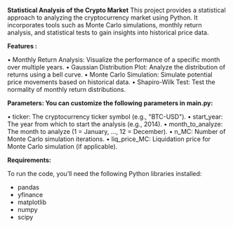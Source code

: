**Statistical Analysis of the Crypto Market**
This project provides a statistical approach to analyzing the cryptocurrency market using Python. 
It incorporates tools such as Monte Carlo simulations, monthly return analysis, and statistical tests to gain insights into historical price data.

**Features :**

• Monthly Return Analysis: Visualize the performance of a specific month over multiple years.
• Gaussian Distribution Plot: Analyze the distribution of returns using a bell curve.
• Monte Carlo Simulation: Simulate potential price movements based on historical data.
• Shapiro-Wilk Test: Test the normality of monthly return distributions.

**Parameters: You can customize the following parameters in main.py:**

• ticker: The cryptocurrency ticker symbol (e.g., "BTC-USD").
• start_year: The year from which to start the analysis (e.g., 2014).
• month_to_analyze: The month to analyze (1 = January, ..., 12 = December).
• n_MC: Number of Monte Carlo simulation iterations.
• liq_price_MC: Liquidation price for Monte Carlo simulation (if applicable).

**Requirements:**

To run the code, you’ll need the following Python libraries installed:
- pandas
- yfinance
- matplotlib
- numpy
- scipy
